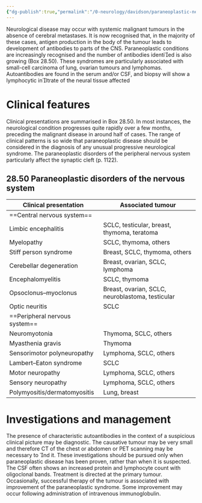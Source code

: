 ```yaml
---
{"dg-publish":true,"permalink":"/0-neurology/davidson/paraneoplastic-neurological-disorders/","dgPassFrontmatter":true,"created":"2025-05-07T22:18:25.088+06:30","updated":"2025-06-13T00:09:45.221+06:30"}
---
```


Neurological disease may occur with systemic malignant tumours in the absence of cerebral metastases. It is now recognised that, in the majority of these cases, antigen production in the body of the tumour leads to development of antibodies to parts of the CNS. Paraneoplastic conditions are increasingly recognised and the number of antibodies identied is also growing (Box 28.50). These syndromes are particularly associated with small-cell carcinoma of lung, ovarian tumours and lymphomas. Autoantibodies are found in the serum and/or CSF, and biopsy will show a lymphocytic inltrate of the neural tissue affected

# Clinical features
Clinical presentations are summarised in Box 28.50. In most instances, the neurological condition progresses quite rapidly over a few months, preceding the malignant disease in around half of cases. The range of clinical patterns is so wide that paraneoplastic disease should be considered in the diagnosis of any unusual progressive neurological syndrome. The paraneoplastic disorders of the peripheral nervous system particularly affect the synaptic cleft (p. 1122).

## 28.50 Paraneoplastic disorders of the nervous system
| Clinical presentation         | Associated tumour                                |
| ----------------------------- | ------------------------------------------------ |
| ==Central nervous system==    |                                                  |
| Limbic encephalitis           | SCLC, testicular, breast, thymoma, teratoma      |
| Myelopathy                    | SCLC, thymoma, others                            |
| Stiff person syndrome         | Breast, SCLC, thymoma, others                    |
| Cerebellar degeneration       | Breast, ovarian, SCLC, lymphoma                  |
| Encephalomyelitis             | SCLC, thymoma                                    |
| Opsoclonus–myoclonus          | Breast, ovarian, SCLC, neuroblastoma, testicular |
| Optic neuritis                | SCLC                                             |
| ==Peripheral nervous system== |                                                  |
| Neuromyotonia                 | Thymoma, SCLC, others                            |
| Myasthenia gravis             | Thymoma                                          |
| Sensorimotor polyneuropathy   | Lymphoma, SCLC, others                           |
| Lambert–Eaton syndrome        | SCLC                                             |
| Motor neuropathy              | Lymphoma, SCLC, others                           |
| Sensory neuropathy            | Lymphoma, SCLC, others                           |
| Polymyositis/dermatomyositis  | Lung, breast                                     |
# Investigations and management 
The presence of characteristic autoantibodies in the context of a suspicious clinical picture may be diagnostic. The causative tumour may be very small and therefore CT of the chest or abdomen or PET scanning may be necessary to nd it. These investigations should be pursued only when paraneoplastic disease has been proven, rather than when it is suspected. The CSF often shows an increased protein and lymphocyte count with oligoclonal bands. Treatment is directed at the primary tumour. Occasionally, successful
therapy of the tumour is associated with improvement of the paraneoplastic syndrome. Some improvement may occur following administration of intravenous immunoglobulin.